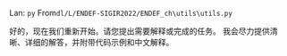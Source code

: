 Lan: `py` From`dl/L/ENDEF-SIGIR2022/ENDEF_ch\utils\utils.py`

好的，现在我们重新开始。请您提出需要解释或完成的任务。 我会尽力提供清晰、详细的解答，并附带代码示例和中文解释。
